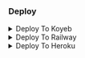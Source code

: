### Deploy
<details><summary>Deploy To Koyeb</summary>
<p>
<br>
<a href="https://app.koyeb.com/deploy?type=git&repository=github.com/DX-MODS/BIXBY-RENAME-BOT&env[BOT_TOKEN]&env[API_ID]&env[API_HASH]&env[ADMIN]&env[DB_URL]&env[DB_NAME]=Cluster0&env[FORCE_SUB]&env[START_PIC]&env[PORT]=8080&run_command=python%20bot.py&branch=master&name=bixby-rename-bot">
  <img src="https://www.koyeb.com/static/images/deploy/button.svg" alt="Deploy">
</a>
</p>
</details>

<details><summary>Deploy To Railway</summary>
<p>
<br>
<a href="https://railway.app/new/template/EUm3C5?referralCode=DX-MODS">
  <img src="https://railway.app/button.svg" alt="Deploy">
</a>
</p>
</details>

<details><summary>Deploy To Heroku</summary>
<p>
<br>
<a href="https://heroku.com/deploy?template=https://github.com/DX-MODS/BIXBY-RENAME-BOT">
  <img src="https://www.herokucdn.com/deploy/button.svg" alt="Deploy">
</a>
</p>
</details>
